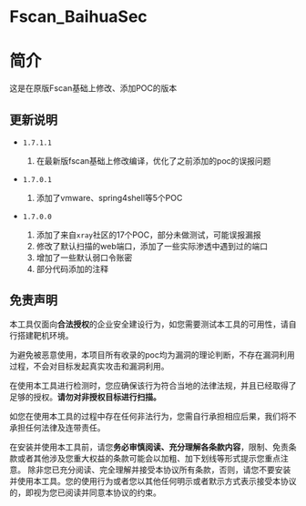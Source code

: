 # Fscan_BaihuaSec



# 简介

这是在原版Fscan基础上修改、添加POC的版本

## 更新说明



- `1.7.1.1`
  1. 在最新版fscan基础上修改编译，优化了之前添加的poc的误报问题

- `1.7.0.1`
  1. 添加了vmware、spring4shell等5个POC

-  `1.7.0.0 ` 
   1. 添加了来自`xray`社区的17个POC，部分未做测试，可能误报漏报
   2. 修改了默认扫描的web端口，添加了一些实际渗透中遇到过的端口
   3. 增加了一些默认弱口令账密
   4. 部分代码添加的注释







## 免责声明

本工具仅面向**合法授权**的企业安全建设行为，如您需要测试本工具的可用性，请自行搭建靶机环境。

为避免被恶意使用，本项目所有收录的poc均为漏洞的理论判断，不存在漏洞利用过程，不会对目标发起真实攻击和漏洞利用。

在使用本工具进行检测时，您应确保该行为符合当地的法律法规，并且已经取得了足够的授权。**请勿对非授权目标进行扫描。**

如您在使用本工具的过程中存在任何非法行为，您需自行承担相应后果，我们将不承担任何法律及连带责任。

在安装并使用本工具前，请您**务必审慎阅读、充分理解各条款内容**，限制、免责条款或者其他涉及您重大权益的条款可能会以加粗、加下划线等形式提示您重点注意。
除非您已充分阅读、完全理解并接受本协议所有条款，否则，请您不要安装并使用本工具。您的使用行为或者您以其他任何明示或者默示方式表示接受本协议的，即视为您已阅读并同意本协议的约束。

